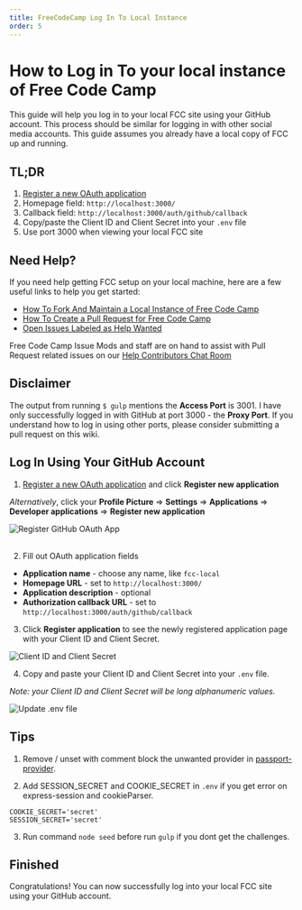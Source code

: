 ```yaml
---
title: FreeCodeCamp Log In To Local Instance
order: 5
---
```

# How to Log in To your local instance of Free Code Camp

This guide will help you log in to your local FCC site using your GitHub account. This process should be similar for logging in with other social media accounts. This guide assumes you already have a local copy of FCC up and running.

## TL;DR

1. [Register a new OAuth application](https://github.com/settings/developers)
2. Homepage field: `http://localhost:3000/`
3. Callback field: `http://localhost:3000/auth/github/callback`
4. Copy/paste the Client ID and Client Secret into your `.env` file
5. Use port 3000 when viewing your local FCC site

## Need Help?

If you need help getting FCC setup on your local machine, here are a few useful links to help you get started:

- [How To Fork And Maintain a Local Instance of Free Code Camp](FreeCodeCamp-Fork-Local)
- [How To Create a Pull Request for Free Code Camp](FreeCodeCamp-Guide-Pull-Request)
- [Open Issues Labeled as Help Wanted](https://github.com/FreeCodeCamp/FreeCodeCamp/labels/help%20wanted)

Free Code Camp Issue Mods and staff are on hand to assist with Pull Request related issues on our [Help Contributors Chat Room](https://gitter.im/FreeCodeCamp/HelpContributors)

## Disclaimer

The output from running `$ gulp` mentions the **Access Port** is 3001. I have only successfully logged in with GitHub at port 3000 - the **Proxy Port**. If you understand how to log in using other ports, please consider submitting a pull request on this wiki.

## Log In Using Your GitHub Account

1. [Register a new OAuth application](https://github.com/settings/developers) and click **Register new application**

  _Alternatively_, click your **Profile Picture** => **Settings** => **Applications** => **Developer applications** => **Register new application**
  
  ![Register GitHub OAuth App](./images/FreeCodeCamp-Log-In-To-Local-Instance/register-github-oauth-app.png)<br>
  <br>

2. Fill out OAuth application fields

  - **Application name** - choose any name, like `fcc-local`
  - **Homepage URL** - set to `http://localhost:3000/`
  - **Application description** - optional
  - **Authorization callback URL** - set to `http://localhost:3000/auth/github/callback`

3. Click **Register application** to see the newly registered application page with your Client ID and Client Secret.

  ![Client ID and Client Secret](./images/FreeCodeCamp-Log-In-To-Local-Instance/client-id-and-secret.png)

4. Copy and paste your Client ID and Client Secret into your `.env` file.

  _Note: your Client ID and Client Secret will be long alphanumeric values._
  
  ![Update .env file](./images/FreeCodeCamp-Log-In-To-Local-Instance/update-env-file.png)

## Tips

1. Remove / unset with comment block the unwanted provider in [passport-provider](https://github.com/FreeCodeCamp/FreeCodeCamp/blob/staging/server/passport-providers.js).

2. Add SESSION_SECRET and COOKIE_SECRET in `.env` if you get error on express-session and cookieParser.

  ```
  COOKIE_SECRET='secret'
  SESSION_SECRET='secret'
  ```

3. Run command `node seed` before run `gulp` if you dont get the challenges.

## Finished

Congratulations! You can now successfully log into your local FCC site using your GitHub account.

[//]: # "camperbot stops parsing after 20 lines or the first level 2 heading"
